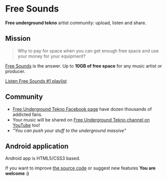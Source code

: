 # Free Sounds
**Free underground tekno** artist community: upload, listen and share.

## Mission

> Why to pay for space when you can get enough free space and use your money for your equipment?

[Free Sounds](https://sound.freeundergroundtekno.org) is the answer. Up to **10GB of free space** for any music artist or producer.

[Listen Free Sounds #1 playlist](https://sound.freeundergroundtekno.org/index.php?a=playlist&id=1&name=free-sounds)

## Community

- [Free Underground Tekno Facebook page](https://www.facebook.com/Free.Underground.Tekno.Radio/) have dozen thousands of addicted fans. 
- Your music will be shared on [Free Underground Tekno channel on YouTube](https://www.youtube.com/user/INTONARUMORI2007) too!
- _"You can push your stuff to the underground massive"_

## Android application

Android app is HTML5/CSS3 based.

If you want to improve [the source code](https://github.com/fabriziosalmi/android_freesounds) or suggest new features **You are welcome :)**
